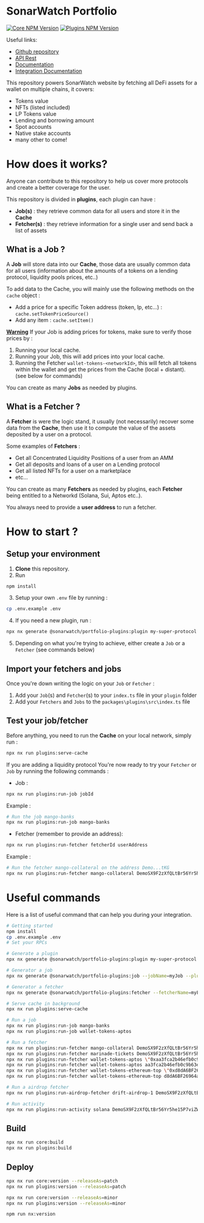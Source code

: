 # SonarWatch Portfolio

[![Core NPM Version](https://img.shields.io/npm/v/@sonarwatch/portfolio-core?color=33cd56&label=npm%20core)](https://www.npmjs.com/package/@sonarwatch/portfolio-core)
[![Plugins NPM Version](https://img.shields.io/npm/v/@sonarwatch/portfolio-plugins?color=33cd56&label=npm%20plugins)](https://www.npmjs.com/package/@sonarwatch/portfolio-plugins)

Useful links:

- [Github repository](https://github.com/sonarwatch/portfolio)
- [API Rest](https://portfolio-api.sonar.watch/api)
- [Documentation](https://sonarwatch.github.io/portfolio/)
- [Integration Documentation](https://docs.sonar.watch/open-source/list-your-project)

This repository powers SonarWatch website by fetching all DeFi assets for a wallet on multiple chains, it covers:

- Tokens value
- NFTs (listed included)
- LP Tokens value
- Lending and borrowing amount
- Spot accounts
- Native stake accounts
- many other to come!

# How does it works?

Anyone can contribute to this repository to help us cover more protocols and create a better coverage for the user.

This repository is divided in <b>plugins</b>, each plugin can have :

- <b>Job(s)</b> : they retrieve common data for all users and store it in the <b>Cache</b>
- <b>Fetcher(s)</b> : they retrieve information for a single user and send back a list of assets

## What is a Job ?

A <b>Job</b> will store data into our <b>Cache</b>, those data are usually common data for all users (information about the amounts of a tokens on a lending protocol, liquidity pools prices, etc..)

To add data to the Cache, you will mainly use the following methods on the `cache` object :

- Add a price for a specific Token address (token, lp, etc...) : `cache.setTokenPriceSource()`
- Add any item : `cache.setItem()`

<u><b>Warning</b></u> If your Job is adding prices for tokens, make sure to verify those prices by :

1. Running your local cache.
2. Running your Job, this will add prices into your local cache.
3. Running the Fetcher `wallet-tokens-<networkId>`, this will fetch all tokens within the wallet and get the prices from the Cache (local + distant). (see below for commands)

You can create as many <b>Jobs</b> as needed by plugins.

## What is a Fetcher ?

A <b>Fetcher</b> is were the logic stand, it usually (not necessarily) recover some data from the <b>Cache</b>, then use it to compute the value of the assets deposited by a user on a protocol.

Some examples of <b>Fetchers</b> :

- Get all Concentrated Liquidity Positions of a user from an AMM
- Get all deposits and loans of a user on a Lending protocol
- Get all listed NFTs for a user on a marketplace
- etc...

You can create as many <b>Fetchers</b> as needed by plugins, each <b>Fetcher</b> being entitled to a Networkd (Solana, Sui, Aptos etc..).

You always need to provide a <b>user address</b> to run a fetcher.

# How to start ?

## Setup your environment

1. <b>Clone</b> this repository.
2. Run

```bash
npm install
```

3. Setup your own `.env` file by running :

```bash
cp .env.example .env
```

4. If you need a new plugin, run :

```bash
npx nx generate @sonarwatch/portfolio-plugins:plugin my-super-protocol
```

5. Depending on what you're trying to achieve, either create a `Job` or a `Fetcher` (see commands below)

## Import your fetchers and jobs

Once you're down writing the logic on your `Job` or `Fetcher` :

1. Add your `Job`(s) and `Fetcher`(s) to your `index.ts` file in your `plugin` folder
2. Add your `Fetchers` and `Jobs` to the `packages\plugins\src\index.ts` file

## Test your job/fetcher

Before anything, you need to run the <b>Cache</b> on your local network, simply run :

```bash
npx nx run plugins:serve-cache
```

If you are adding a liquidity protocol
You're now ready to try your `Fetcher` or `Job` by running the following commands :

- Job :

```bash
npx nx run plugins:run-job jobId
```

Example :

```bash
# Run the job mango-banks
npx nx run plugins:run-job mango-banks
```

- Fetcher (remember to provide an address):

```bash
npx nx run plugins:run-fetcher fetcherId userAddress
```

Example :

```bash
# Run the fetcher mango-collateral on the address Demo...tKG
npx nx run plugins:run-fetcher mango-collateral DemoSX9F2zXfQLtBr56Yr5he15P7viZWsYJpSDAX3tKG
```

# Useful commands

Here is a list of useful command that can help you during your integration.

```bash
# Getting started
npm install
cp .env.example .env
# Set your RPCs

# Generate a plugin
npx nx generate @sonarwatch/portfolio-plugins:plugin my-super-protocol

# Generator a job
npx nx generate @sonarwatch/portfolio-plugins:job --jobName=myJob --pluginId=my-super-protocol

# Generator a fetcher
npx nx generate @sonarwatch/portfolio-plugins:fetcher --fetcherName=myFetcher --pluginId=my-super-protocol

# Serve cache in background
npx nx run plugins:serve-cache

# Run a job
npx nx run plugins:run-job mango-banks
npx nx run plugins:run-job wallet-tokens-aptos

# Run a fetcher
npx nx run plugins:run-fetcher mango-collateral DemoSX9F2zXfQLtBr56Yr5he15P7viZWsYJpSDAX3tKG
npx nx run plugins:run-fetcher marinade-tickets DemoSX9F2zXfQLtBr56Yr5he15P7viZWsYJpSDAX3tKG
npx nx run plugins:run-fetcher wallet-tokens-aptos \"0xaa3fca2b46efb0c9b63e9c92ee31a28b9f22ca52a36967151416706f2ca138c6\"
npx nx run plugins:run-fetcher wallet-tokens-aptos aa3fca2b46efb0c9b63e9c92ee31a28b9f22ca52a36967151416706f2ca138c6
npx nx run plugins:run-fetcher wallet-tokens-ethereum-top \"0xd8dA6BF26964aF9D7eEd9e03E53415D37aA96045\"
npx nx run plugins:run-fetcher wallet-tokens-ethereum-top d8dA6BF26964aF9D7eEd9e03E53415D37aA96045

# Run a airdrop fetcher
npx nx run plugins:run-airdrop-fetcher drift-airdrop-1 DemoSX9F2zXfQLtBr56Yr5he15P7viZWsYJpSDAX3tKG

# Run activity
npx nx run plugins:run-activity solana DemoSX9F2zXfQLtBr56Yr5he15P7viZWsYJpSDAX3tKG
```

## Build

```bash
npx nx run core:build
npx nx run plugins:build
```

## Deploy

```bash
npx nx run core:version --releaseAs=patch
npx nx run plugins:version --releaseAs=patch

npx nx run core:version --releaseAs=minor
npx nx run plugins:version --releaseAs=minor

npm run nx:version
```
